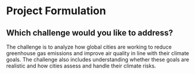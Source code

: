 # Project Formulation

## Which challenge would you like to address?

The challenge is to analyze how global cities are working to reduce greenhouse gas emissions and improve air quality in line with their climate goals. The challenge also includes understanding whether these goals are realistic and how cities assess and handle their climate risks.
